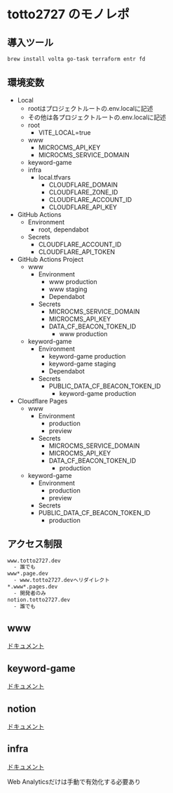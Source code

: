 # totto2727 のモノレポ

## 導入ツール

```bash
brew install volta go-task terraform entr fd
```

## 環境変数

- Local
  - rootはプロジェクトルートの.env.localに記述
  - その他は各プロジェクトルートの.env.localに記述
  - root
    - VITE_LOCAL=true
  - www
    - MICROCMS_API_KEY
    - MICROCMS_SERVICE_DOMAIN
  - keyword-game
  - infra
    - local.tfvars
      - CLOUDFLARE_DOMAIN
      - CLOUDFLARE_ZONE_ID
      - CLOUDFLARE_ACCOUNT_ID
      - CLOUDFLARE_API_KEY
- GitHub Actions
  - Environment
    - root, dependabot
  - Secrets
    - CLOUDFLARE_ACCOUNT_ID
    - CLOUDFLARE_API_TOKEN
- GitHub Actions Project
  - www
    - Environment
      - www production
      - www staging
      - Dependabot
    - Secrets
      - MICROCMS_SERVICE_DOMAIN
      - MICROCMS_API_KEY
      - DATA_CF_BEACON_TOKEN_ID
        - www production
  - keyword-game
    - Environment
      - keyword-game production
      - keyword-game staging
      - Dependabot
    - Secrets
      - PUBLIC_DATA_CF_BEACON_TOKEN_ID
        - keyword-game production
- Cloudflare Pages
  - www
    - Environment
      - production
      - preview
    - Secrets
      - MICROCMS_SERVICE_DOMAIN
      - MICROCMS_API_KEY
      - DATA_CF_BEACON_TOKEN_ID
        - production
  - keyword-game
    - Environment
      - production
      - preview
    - Secrets
    - PUBLIC_DATA_CF_BEACON_TOKEN_ID
      - production

## アクセス制限

```txt
www.totto2727.dev
  - 誰でも
www*.page.dev
  - www.totto2727.devへリダイレクト
*.www*.pages.dev
  - 開発者のみ
notion.totto2727.dev
  - 誰でも
```

## www

[ドキュメント](./docs/www.md)

## keyword-game

[ドキュメント](./docs/keyword-game.md)

## notion

[ドキュメント](./docs/notion.md)

## infra

[ドキュメント](./docs/infra.md)

Web Analyticsだけは手動で有効化する必要あり
